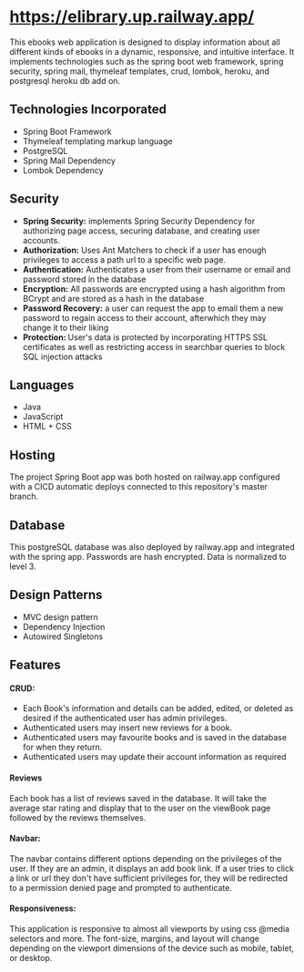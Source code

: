 # https://elibrary.up.railway.app/

This ebooks web application is designed to display information about all different kinds of ebooks in a dynamic, responsive, and intuitive interface. It implements technologies such as the spring boot web framework, spring security, spring mail, thymeleaf templates, crud, lombok, heroku, and postgresql heroku db add on.

## Technologies Incorporated
<ul>
  <li>Spring Boot Framework</li>
  <li>Thymeleaf templating markup language</li>
  <li>PostgreSQL</li>
  <li>Spring Mail Dependency</li>
  <li>Lombok Dependency</li>
</ul>

## Security
<ul>
  <li><b>Spring Security:</b> implements Spring Security Dependency for authorizing page access, securing database, and creating user accounts. </li>
  <li><b>Authorization:</b> Uses Ant Matchers to check if a user has enough privileges to access a path url to a specific web page.</li>
  <li><b>Authentication:</b> Authenticates a user from their username or email and password stored in the database</li>
  <li><b>Encryption:</b> All passwords are encrypted using a hash algorithm from BCrypt and are stored as a hash in the database</li>
  <li><b>Password Recovery:</b> a user can request the app to email them a new password to regain access to their account, afterwhich they may change it to their liking</li>
  <li><b>Protection: </b>User's data is protected by incorporating HTTPS SSL certificates as well as restricting access in searchbar queries to block SQL injection attacks </li>
</ul>

## Languages
<ul>
  <li>Java</li>
  <li>JavaScript</li>
  <li>HTML + CSS</li>
</ul>

## Hosting
The project Spring Boot app was both hosted on railway.app configured with a CICD automatic deploys connected to this repository's master branch.

## Database
This postgreSQL database was also deployed by railway.app and integrated with the spring app. Passwords are hash encrypted. Data is normalized to level 3. 

## Design Patterns
<ul>
  <li>MVC design pattern</li>
  <li>Dependency Injection</li>
  <li>Autowired Singletons</li>
</ul>

## Features

#### CRUD: ####
<ul>
  <li>Each Book's information and details can be added, edited, or deleted as desired if the authenticated user has admin privileges. </li>
  <li>Authenticated users may insert new reviews for a book.</li>
  <li>Authenticated users may favourite books and is saved in the database for when they return.</li>
  <li>Authenticated users may update their account information as required </li>
</ul>

#### Reviews ####

 Each book has a list of reviews saved in the database. It will take the average star rating and display that to the user on the viewBook page followed by the reviews themselves.
  
#### Navbar: ####
 
 The navbar contains different options depending on the privileges of the user. If they are an admin, it displays an add book link. If a user tries to click a link or url they don't have sufficient privileges for, they will be redirected to a permission denied page and prompted to authenticate.
 
#### Responsiveness: ####

  This application is responsive to almost all viewports by using css @media selectors and more. The font-size, margins, and layout will change depending on the viewport dimensions of the device such as mobile, tablet, or desktop. 
  

